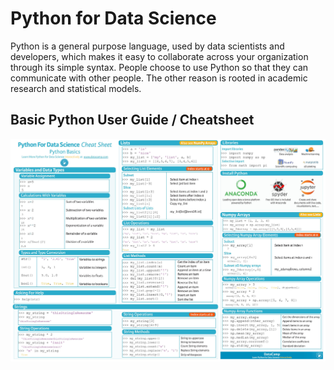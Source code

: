 # Python for Data Science

Python is a general purpose language, used by data scientists and developers, which makes it easy to collaborate across your organization through its simple syntax. People choose to use Python so that they can communicate with other people. The other reason is rooted in academic research and statistical models.

## Basic Python User Guide / Cheatsheet
<img align="Center" alt="Python" src="./Python Basics.jpg" />
